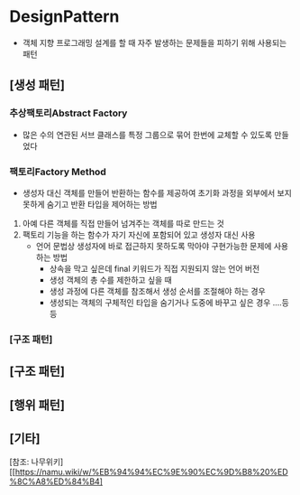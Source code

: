 # DesignPattern

- 객체 지향 프로그래밍 설계를 할 때 자주 발생하는 문제들을 피하기 위해 사용되는 패턴

## [생성 패턴]

### 추상팩토리Abstract Factory

- 많은 수의 연관된 서브 클래스를 특정 그룹으로 묶어 한번에 교체할 수 있도록 만들었다

### 팩토리Factory Method

- 생성자 대신 객체를 만들어 반환하는 함수를 제공하여 초기화 과정을 외부에서 보지 못하게 숨기고 반환 타입을 제어하는 방법

1. 아예 다른 객체를 직접 만들어 넘겨주는 객체를 따로 만드는 것
2. 팩토리 기능을 하는 함수가 자기 자신에 포함되어 있고 생성자 대신 사용
   - 언어 문법상 생성자에 바로 접근하지 못하도록 막아야 구현가능한 문제에 사용하는 방법
     - 상속을 막고 싶은데 final 키워드가 직접 지원되지 않는 언어 버전
     - 생성 객체의 총 수를 제한하고 싶을 때
     - 생성 과정에 다른 객체를 참조해서 생성 순서를 조절해야 하는 경우
     - 생성되는 객체의 구체적인 타입을 숨기거나 도중에 바꾸고 싶은 경우 ....등등

### [구조 패턴]

## [구조 패턴]

## [행위 패턴]

## [기타]





[참조: 나무위키][[https://namu.wiki/w/%EB%94%94%EC%9E%90%EC%9D%B8%20%ED%8C%A8%ED%84%B4]